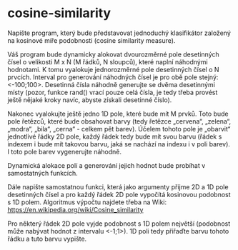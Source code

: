 # cosine-similarity
Napište program, který bude představovat jednoduchý klasifikátor založený na kosinové míře podobnosti (cosine similarity measure).

Váš program bude dynamicky alokovat dvourozměrné pole desetinných čísel o velikosti M x N (M řádků, N sloupců), které naplní náhodnými hodnotami. K tomu vyalokuje jednorozměrné pole desetinných čísel o N prvcích. Interval pro generování náhodných čísel je pro obě pole stejný: <-100;100>. Desetinná čísla náhodně generujte se dvěma desetinnými místy (pozor, funkce rand() vrací pouze celá čísla, je tedy třeba provést ještě nějaké kroky navíc, abyste získali desetinné číslo).

Nakonec vyalokujte ještě jedno 1D pole, které bude mít M prvků. Toto bude pole řetězců, které bude obsahovat barvy (tedy řetězce „cervena“, „zelena“, „modra“, „bila“, „cerna“ - celkem pět barev). Účelem tohoto pole je „obarvit“ jednotlivé řádky 2D pole, každý řádek tedy bude mít svou barvu (řádek s indexem i bude mít takovou barvu, jaká se nachází na indexu i v poli barev). I toto pole barev vygenerujte náhodně.

Dynamická alokace polí a generování jejich hodnot bude probíhat v samostatných funkcích.

Dále napište samostatnou funkci, která jako argumenty přijme 2D a 1D pole desetinných čísel a pro každý řádek 2D pole vypočítá kosinovou podobnost s 1D polem. Algoritmus výpočtu najdete třeba na Wiki: https://en.wikipedia.org/wiki/Cosine_similarity

Pro některý řádek 2D pole vyjde podobnost s 1D polem největší (podobnost může nabývat hodnot z intervalu <-1;1>). 1D poli tedy přiřaďte barvu tohoto řádku a tuto barvu vypište.
